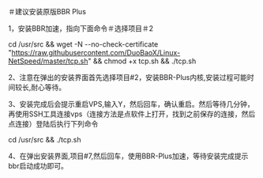 ＃建议安装原版BBR Plus

1，安装BBR加速，指向下面命令＃选择项目＃2

cd /usr/src && wget -N --no-check-certificate "https://raw.githubusercontent.com/DuoBaoX/Linux-NetSpeed/master/tcp.sh" && chmod +x tcp.sh && ./tcp.sh

2、注意在弹出的安装界面首先选择项目#2，安装BBR-Plus内核,安装过程可能时间较长,耐心等待。

3、安装完成后会提示重启VPS,输入Y，然后回车，确认重启。然后等待几分钟，再使用SSH工具连接vps（连接方法是点软件上打开，找到之前保存的连接，然后点连接）登陆后执行下列命令

cd /usr/src && ./tcp.sh

4、在弹出安装界面,项目#7,然后回车，使用BBR-Plus加速，等待安装完成提示bbr启动成功即可。
